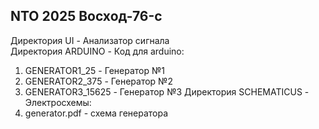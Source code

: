<h2>NTO 2025 Восход-76-c</h2>

Директория UI - Анализатор сигнала<br>
Директория ARDUINO - Код для arduino:
1. GENERATOR1_25 - Генератор №1
2. GENERATOR2_375 - Генератор №2
3. GENERATOR3_15625 - Генератор №3
Директория SCHEMATICUS - Электросхемы:
1. generator.pdf - схема генератора
